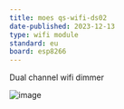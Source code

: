 ```yaml
---
title: moes qs-wifi-ds02
date-published: 2023-12-13
type: wifi module
standard: eu
board: esp8266
---
```


Dual channel wifi dimmer

![image](https://github.com/aceindy/esphome-devices/assets/94692/157ff8a6-43f6-44eb-8071-4d6d1d5bcf14)

